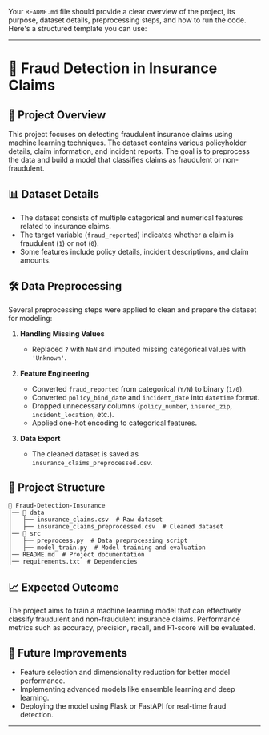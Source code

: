 Your `README.md` file should provide a clear overview of the project, its purpose, dataset details, preprocessing steps, and how to run the code. Here's a structured template you can use:  

---

# 🚀 Fraud Detection in Insurance Claims  

## 📌 Project Overview  
This project focuses on detecting fraudulent insurance claims using machine learning techniques. The dataset contains various policyholder details, claim information, and incident reports. The goal is to preprocess the data and build a model that classifies claims as fraudulent or non-fraudulent.  

## 📊 Dataset Details  
- The dataset consists of multiple categorical and numerical features related to insurance claims.  
- The target variable (`fraud_reported`) indicates whether a claim is fraudulent (`1`) or not (`0`).  
- Some features include policy details, incident descriptions, and claim amounts.  

## 🛠️ Data Preprocessing  
Several preprocessing steps were applied to clean and prepare the dataset for modeling:  

1. **Handling Missing Values**  
   - Replaced `?` with `NaN` and imputed missing categorical values with `'Unknown'`.  

2. **Feature Engineering**  
   - Converted `fraud_reported` from categorical (`Y/N`) to binary (`1/0`).  
   - Converted `policy_bind_date` and `incident_date` into `datetime` format.  
   - Dropped unnecessary columns (`policy_number`, `insured_zip`, `incident_location`, etc.).  
   - Applied one-hot encoding to categorical features.  

3. **Data Export**  
   - The cleaned dataset is saved as `insurance_claims_preprocessed.csv`.  

## 📂 Project Structure  
```
📁 Fraud-Detection-Insurance
│── 📂 data
│   ├── insurance_claims.csv  # Raw dataset
│   ├── insurance_claims_preprocessed.csv  # Cleaned dataset
│── 📂 src
│   ├── preprocess.py  # Data preprocessing script
│   ├── model_train.py  # Model training and evaluation
│── README.md  # Project documentation
│── requirements.txt  # Dependencies
```
## 📈 Expected Outcome  
The project aims to train a machine learning model that can effectively classify fraudulent and non-fraudulent insurance claims. Performance metrics such as accuracy, precision, recall, and F1-score will be evaluated.  

## 📌 Future Improvements  
- Feature selection and dimensionality reduction for better model performance.  
- Implementing advanced models like ensemble learning and deep learning.  
- Deploying the model using Flask or FastAPI for real-time fraud detection.  

---
